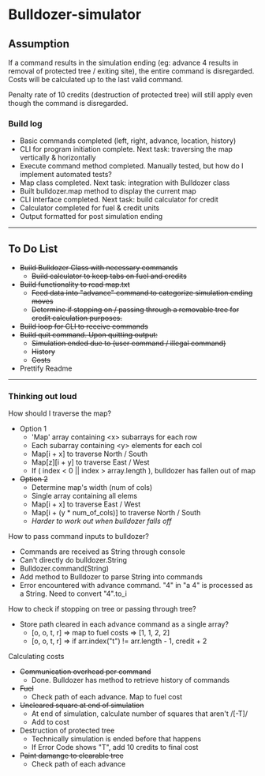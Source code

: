 # Bulldozer-simulator

## Assumption
If a command results in the simulation ending (eg: advance 4 results in removal of protected tree / exiting site), the entire command is disregarded. Costs will be calculated up to the last valid command.

Penalty rate of 10 credits (destruction of protected tree) will still apply even though the command is disregarded.


### Build log
- Basic commands completed (left, right, advance, location, history)
- CLI for program initiation complete. Next task: traversing the map vertically & horizontally
- Execute command method completed. Manually tested, but how do I implement automated tests?
- Map class completed. Next task: integration with Bulldozer class
- Built bulldozer.map method to display the current map
- CLI interface completed. Next task: build calculator for credit
- Calculator completed for fuel & credit units
- Output formatted for post simulation ending
---

## To Do List
- ~~Build Bulldozer Class with necessary commands~~
  - ~~Build calculator to keep tabs on fuel and credits~~
- ~~Build functionality to read map.txt~~
  - ~~Feed data into "advance" command to categorize simulation ending moves~~
  - ~~Determine if stopping on / passing through a removable tree for credit calculation purposes.~~
- ~~Build loop for CLI to receive commands~~
- ~~Build quit command. Upon quitting output:~~
  - ~~Simulation ended due to (user command / illegal command)~~
  - ~~History~~
  - ~~Costs~~
- Prettify Readme
---

### Thinking out loud
How should I traverse the map?
- Option 1
  - 'Map' array containing \<x> subarrays for each row
  - Each subarray containing \<y> elements for each col
  - Map[i + x] to traverse North / South
  - Map[z][i + y] to traverse East / West
  - If ( index < 0 || index > array.length ), bulldozer has fallen out of map
- ~~Option 2~~
  - Determine map's width (num of cols)
  - Single array containing all elems
  - Map[i + x] to traverse East / West
  - Map[i + (y * num_of_cols)] to traverse North / South
  - *Harder to work out when bulldozer falls off*

How to pass command inputs to bulldozer?
- Commands are received as String through console
- Can't directly do bulldozer.String
- Bulldozer.command(String)
- Add method to Bulldozer to parse String into commands
- Error encountered with advance command. "4" in "a 4" is processed as a String. Need to convert "4".to_i

How to check if stopping on tree or passing through tree?
- Store path cleared in each advance command as a single array?
  - [o, o, t, r] => map to fuel costs => [1, 1, 2, 2]
  - [o, o, t, r] => if arr.index("t") != arr.length - 1, credit + 2

Calculating costs
- ~~Communication overhead per command~~
  - Done. Bulldozer has method to retrieve history of commands
- ~~Fuel~~
  - Check path of each advance. Map to fuel cost
- ~~Uncleared square at end of simulation~~
  - At end of simulation, calculate number of squares that aren't /[-T]/
  - Add to cost
- Destruction of protected tree
  - Technically simulation is ended before that happens
  - If Error Code shows "T", add 10 credits to final cost
- ~~Paint damange to clearable tree~~
  - Check path of each advance